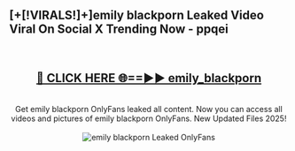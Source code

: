 <h2>[+[!VIRALS!]+]emily blackporn Leaked Video Viral On Social X Trending Now - ppqei</h2>
<br>
<div align="center">
<h2><a href="https://libra.edu.pl?emily_blackporn" rel="nofollow">🔴 CLICK HERE 🌐==►► emily_blackporn</a></h2>
<br>
Get emily blackporn OnlyFans leaked all content. Now you can access all videos and pictures of emily blackporn OnlyFans. New Updated Files 2025!
<br>
<br>
<a href="https://libra.edu.pl?emily_blackporn" rel="nofollow" data-target="animated-image.originalLink"><img src="https://i.ibb.co.com/WyWwxjT/player-gif2.gif" alt="emily blackporn Leaked OnlyFans" style="max-width: 100%; display: inline-block;" data-target="animated-image.originalImage"></a>
</div>
<br>